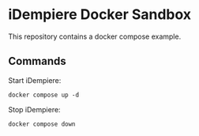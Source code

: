 # iDempiere Docker Sandbox

This repository contains a docker compose example.

## Commands

Start iDempiere:

```shell
docker compose up -d
```

Stop iDempiere:

```shell
docker compose down
```
